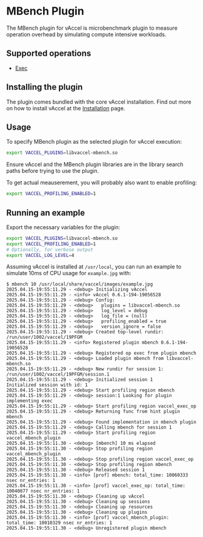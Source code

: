 # MBench Plugin

The MBench plugin for vAccel is microbenchmark plugin to measure operation
overhead by simulating compute intensive workloads.

## Supported operations

- [Exec](../../../api/api-reference/operations.md#exec)

## Installing the plugin

The plugin comes bundled with the core vAccel installation. Find out more on how
to install vAccel at the
[Installation](../../../getting-started/installation.md) page.

## Usage

To specify MBench plugin as the selected plugin for vAccel execution:

```sh
export VACCEL_PLUGINS=libvaccel-mbench.so
```

Ensure vAccel and the MBench plugin libraries are in the library search paths
before trying to use the plugin.

To get actual meauserement, you will probably also want to enable profiling:

```sh
export VACCEL_PROFILING_ENABLED=1
```

## Running an example

Export the necessary variables for the plugin:

```sh
export VACCEL_PLUGINS=libvaccel-mbench.so
export VACCEL_PROFILING_ENABLED=1
# Optionally, for verbose output
export VACCEL_LOG_LEVEL=4
```

Assuming vAccel is installed at `/usr/local`, you can run an example to simulate
10ms of CPU usage for `example.jpg` with:

```console
$ mbench 10 /usr/local/share/vaccel/images/example.jpg
2025.04.15-19:55:11.29 - <debug> Initializing vAccel
2025.04.15-19:55:11.29 - <info> vAccel 0.6.1-194-19056528
2025.04.15-19:55:11.29 - <debug> Config:
2025.04.15-19:55:11.29 - <debug>   plugins = libvaccel-mbench.so
2025.04.15-19:55:11.29 - <debug>   log_level = debug
2025.04.15-19:55:11.29 - <debug>   log_file = (null)
2025.04.15-19:55:11.29 - <debug>   profiling_enabled = true
2025.04.15-19:55:11.29 - <debug>   version_ignore = false
2025.04.15-19:55:11.29 - <debug> Created top-level rundir: /run/user/1002/vaccel/19PFGM
2025.04.15-19:55:11.29 - <info> Registered plugin mbench 0.6.1-194-19056528
2025.04.15-19:55:11.29 - <debug> Registered op exec from plugin mbench
2025.04.15-19:55:11.29 - <debug> Loaded plugin mbench from libvaccel-mbench.so
2025.04.15-19:55:11.29 - <debug> New rundir for session 1: /run/user/1002/vaccel/19PFGM/session.1
2025.04.15-19:55:11.29 - <debug> Initialized session 1
Initialized session with id: 1
2025.04.15-19:55:11.29 - <debug> Start profiling region mbench
2025.04.15-19:55:11.29 - <debug> session:1 Looking for plugin implementing exec
2025.04.15-19:55:11.29 - <debug> Start profiling region vaccel_exec_op
2025.04.15-19:55:11.29 - <debug> Returning func from hint plugin mbench
2025.04.15-19:55:11.29 - <debug> Found implementation in mbench plugin
2025.04.15-19:55:11.29 - <debug> Calling mbench for session 1
2025.04.15-19:55:11.29 - <debug> Start profiling region vaccel_mbench_plugin
2025.04.15-19:55:11.30 - <debug> [mbench] 10 ms elapsed
2025.04.15-19:55:11.30 - <debug> Stop profiling region vaccel_mbench_plugin
2025.04.15-19:55:11.30 - <debug> Stop profiling region vaccel_exec_op
2025.04.15-19:55:11.30 - <debug> Stop profiling region mbench
2025.04.15-19:55:11.30 - <debug> Released session 1
2025.04.15-19:55:11.30 - <info> [prof] mbench: total_time: 10060333 nsec nr_entries: 1
2025.04.15-19:55:11.30 - <info> [prof] vaccel_exec_op: total_time: 10040877 nsec nr_entries: 1
2025.04.15-19:55:11.30 - <debug> Cleaning up vAccel
2025.04.15-19:55:11.30 - <debug> Cleaning up sessions
2025.04.15-19:55:11.30 - <debug> Cleaning up resources
2025.04.15-19:55:11.30 - <debug> Cleaning up plugins
2025.04.15-19:55:11.30 - <info> [prof] vaccel_mbench_plugin: total_time: 10010329 nsec nr_entries: 1
2025.04.15-19:55:11.30 - <debug> Unregistered plugin mbench
```
